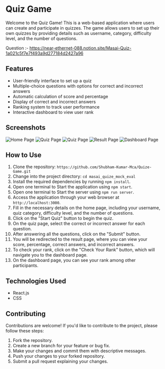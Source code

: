 
# Quiz Game

Welcome to the Quiz Game! This is a web-based application where users can create and participate in quizzes. The game allows users to set up their own quizzes by providing details such as username, category, difficulty level, and the number of questions.

Question :- https://near-ethernet-088.notion.site/Masai-Quiz-1a021c5f7e7f493a9d277184d2427a96

## Features

- User-friendly interface to set up a quiz
- Multiple-choice questions with options for correct and incorrect answers
- Automatic calculation of score and percentage
- Display of correct and incorrect answers
- Ranking system to track user performance
- Interactive dashboard to view user rank

## Screenshots

![Home Page](https://i.ibb.co/pnKvcL1/HomePage.png)
![Quiz Page](https://i.ibb.co/jZdpLH1/Quize-Page.png)
![Quiz Page](https://i.ibb.co/qspkJcT/Quize-Page2.png)
![Result Page](https://i.ibb.co/560wYd0/Result-Page.png)
![Dashboard Page](https://i.ibb.co/y59Bf3p/Dashboard-Page.png)

## How to Use

1. Clone the repository: `https://github.com/Shubham-Kumar-Mca/Quize-Game.git`
2. Change into the project directory: `cd masai_quize_mock_eval`
3. Install the required dependencies by running `npm install`.
4. Open one terminal to Start the application using `npm start`.
5. Open one terminal to Start the server using `npm run server`.
6. Access the application through your web browser at `http://localhost:3000`.
7. Fill in the necessary details on the home page, including your username, quiz category, difficulty level, and the number of questions.
8. Click on the "Start Quiz" button to begin the quiz.
9. On the quiz page, select the correct or incorrect answer for each question.
10. After answering all the questions, click on the "Submit" button.
11. You will be redirected to the result page, where you can view your score, percentage, correct answers, and incorrect answers.
12. To check your rank, click on the "Check Your Rank" button, which will navigate you to the dashboard page.
13. On the dashboard page, you can see your rank among other participants.

## Technologies Used

- React.js
- CSS

## Contributing

Contributions are welcome! If you'd like to contribute to the project, please follow these steps:

1. Fork the repository.
2. Create a new branch for your feature or bug fix.
3. Make your changes and commit them with descriptive messages.
4. Push your changes to your forked repository.
5. Submit a pull request explaining your changes.

